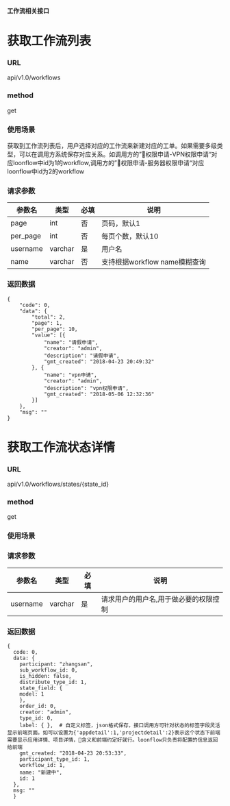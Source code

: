 **工作流相关接口**

# 获取工作流列表
### URL
api/v1.0/workflows
### method
get
### 使用场景
获取到工作流列表后，用户选择对应的工作流来新建对应的工单。如果需要多级类型，可以在调用方系统保存对应关系。如调用方的”权限申请-VPN权限申请“对应loonflow中id为1的workflow,调用方的”权限申请-服务器权限申请“对应loonflow中id为2的workflow
### 请求参数

参数名 | 类型 | 必填 | 说明
---|---|---|---
page| int | 否 | 页码，默认1
per_page| int | 否 | 每页个数，默认10
username | varchar | 是 | 用户名
name | varchar | 否 | 支持根据workflow name模糊查询

### 返回数据

```
{
	"code": 0,
	"data": {
		"total": 2,
		"page": 1,
		"per_page": 10,
		"value": [{
			"name": "请假申请",
			"creator": "admin",
			"description": "请假申请",
			"gmt_created": "2018-04-23 20:49:32"
		}, {
			"name": "vpn申请",
			"creator": "admin",
			"description": "vpn权限申请",
			"gmt_created": "2018-05-06 12:32:36"
		}]
	},
	"msg": ""
}
```

# 获取工作流状态详情
### URL
api/v1.0/workflows/states/{state_id}
### method
get
### 使用场景

### 请求参数
参数名 | 类型 | 必填 | 说明
---|---|---|---
username | varchar | 是 | 请求用户的用户名,用于做必要的权限控制
### 返回数据
```
{
  code: 0,
  data: {
    participant: "zhangsan",
    sub_workflow_id: 0,
    is_hidden: false,
    distribute_type_id: 1,
    state_field: {
    model: 1
    },
    order_id: 0,
    creator: "admin",
    type_id: 0,
    label: { },  # 自定义标签，json格式保存，接口调用方可针对状态的标签字段灵活显示前端页面。如可以设置为{'appdetail':1,'projectdetail':2}表示这个状态下前端需要显示应用详情、项目详情，含义和前端约定好就行。loonflow只负责将配置的信息返回给前端
    gmt_created: "2018-04-23 20:53:33",
    participant_type_id: 1,
    workflow_id: 1,
    name: "新建中",
    id: 1
  },
  msg: ""
  }
```